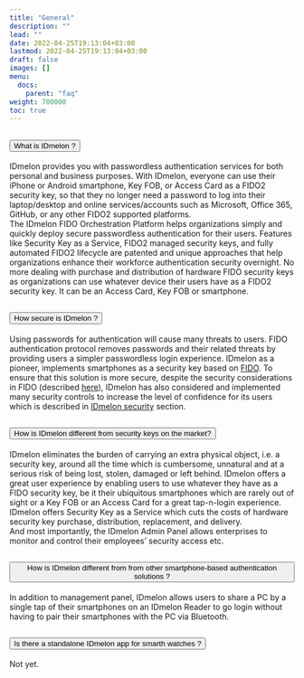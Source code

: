 ```yaml
---
title: "General"
description: ""
lead: ""
date: 2022-04-25T19:13:04+03:00
lastmod: 2022-04-25T19:13:04+03:00
draft: false
images: []
menu:
  docs:
    parent: "faq"
weight: 700000
toc: true
---
```


<div class="accordion" id="accordionExample">
  <div class="accordion-item">
    <h2 class="accordion-header" id="headingOne">
      <button class="accordion-button" type="button" data-bs-toggle="collapse" data-bs-target="#collapseOne" aria-expanded="true" aria-controls="collapseOne">
        What is IDmelon ?
      </button>
    </h2>
    <div id="collapseOne" class="accordion-collapse collapse show" aria-labelledby="headingOne" data-bs-parent="#accordionExample">
      <div class="accordion-body">
        <p class="faq-p">IDmelon provides you with passwordless authentication services for both personal and business purposes.
        With IDmelon, everyone can use their iPhone or Android smartphone, Key FOB, or Access Card as a FIDO2 security key, so that they no longer need a password to log into their
        laptop/desktop and online services/accounts such as Microsoft, Office 365, GitHub, or any other FIDO2 supported platforms.<br>
        The IDmelon FIDO Orchestration Platform helps organizations simply and quickly deploy secure passwordless authentication for their users.
        Features like Security Key as a Service, FIDO2 managed security keys, and fully automated FIDO2 lifecycle are patented and unique approaches that help organizations enhance
        their workforce authentication security overnight.
        No more dealing with purchase and distribution of hardware FIDO security keys as organizations can use whatever device their users have as a FIDO2 security key. It can be an
        Access Card, Key FOB or smartphone.</p>
      </div>
    </div>
  </div>
  <div class="accordion-item">
    <h2 class="accordion-header" id="headingTwo">
      <button class="accordion-button collapsed" type="button" data-bs-toggle="collapse" data-bs-target="#collapseTwo" aria-expanded="false" aria-controls="collapseTwo">
        How secure is IDmelon ?
      </button>
    </h2>
    <div id="collapseTwo" class="accordion-collapse collapse" aria-labelledby="headingTwo" data-bs-parent="#accordionExample">
      <div class="accordion-body">
        <p class="faq-p">
            Using passwords for authentication will cause many threats to
            users.
            FIDO authentication protocol removes passwords and their related
            threats by providing users a simpler passwordless login experience. IDmelon as a pioneer, implements smartphones as a
            security key based on
            <a href="/docs/scrty/fido/" target="_blank">FIDO</a>. To ensure that this solution is more
            secure, despite the security considerations in FIDO (described <a href="/docs/scrty/fido/" target="_blank">here</a>),
            IDmelon has also considered and implemented many security controls to increase the level of confidence for its users which is described in <a href="/docs/scrty/idmelon_security/" target="_blank">IDmelon security</a> section.
        </p>
      </div>
    </div>
  </div>
  <div class="accordion-item">
    <h2 class="accordion-header" id="headingThree">
      <button class="accordion-button collapsed" type="button" data-bs-toggle="collapse" data-bs-target="#collapseThree" aria-expanded="false" aria-controls="collapseThree">
        How is IDmelon different from security keys on the market?
      </button>
    </h2>
    <div id="collapseThree" class="accordion-collapse collapse" aria-labelledby="headingThree" data-bs-parent="#accordionExample">
      <div class="accordion-body">
        <p class="faq-p">
            IDmelon eliminates the burden of carrying an extra physical object, i.e. a security key, around all the time which is cumbersome, unnatural and at a serious risk of being
            lost, stolen, damaged or left behind. IDmelon offers a great user experience by enabling users to use whatever they have as a FIDO security key, be it their ubiquitous
            smartphones which are rarely out of sight or a Key FOB or an Access Card for a great tap-n-login experience.<br>
            IDmelon offers Security Key as a Service which cuts the costs of hardware security key purchase, distribution, replacement, and delivery.<br>
            And most importantly, the IDmelon Admin Panel allows enterprises to monitor and control their employees’ security access etc.
        </p>
      </div>
    </div>
  </div>

  <div class="accordion-item">
    <h2 class="accordion-header" id="headingFour">
      <button class="accordion-button collapsed" type="button" data-bs-toggle="collapse" data-bs-target="#collapseFour" aria-expanded="false" aria-controls="collapseFour">
        How is IDmelon different from from other smartphone-based authentication solutions ?
      </button>
    </h2>
    <div id="collapseFour" class="accordion-collapse collapse" aria-labelledby="headingFour" data-bs-parent="#accordionExample">
      <div class="accordion-body">
        <p class="faq-p">
        In addition to management panel, IDmelon allows users to share a PC by a single tap of their smartphones on an IDmelon Reader to go login without having to pair their
        smartphones with the PC via Bluetooth.
    </p>
      </div>
    </div>
  </div>

  <div class="accordion-item">
    <h2 class="accordion-header" id="headingFive">
      <button class="accordion-button collapsed" type="button" data-bs-toggle="collapse" data-bs-target="#collapseFive" aria-expanded="false" aria-controls="collapseFive">
        Is there a standalone IDmelon app for smarth watches ?
      </button>
    </h2>
    <div id="collapseFive" class="accordion-collapse collapse" aria-labelledby="headingFive" data-bs-parent="#accordionExample">
      <div class="accordion-body">
        <p class="faq-p">
        Not yet.
        </p>
      </div>
    </div>
  </div>
</div>
